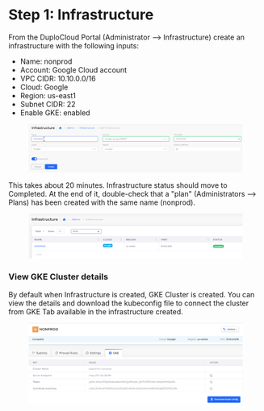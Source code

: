 # Step 1: Infrastructure

From the DuploCloud Portal (Administrator --> Infrastructure) create an infrastructure with the following inputs:

* Name: nonprod
* Account: Google Cloud account
* VPC CIDR: 10.10.0.0/16
* Cloud: Google
* Region: us-east1
* Subnet CIDR: 22
* Enable GKE: enabled

<figure><img src="../../.gitbook/assets/image (6) (3).png" alt=""><figcaption></figcaption></figure>

This takes about 20 minutes.  Infrastructure status should move to Completed. At the end of it, double-check that a "plan" (Administrators --> Plans) has been created with the same name (nonprod).

<figure><img src="../../.gitbook/assets/image (4) (4).png" alt=""><figcaption></figcaption></figure>

### View GKE Cluster details

By default when Infrastructure is created, GKE Cluster is created. You can view the details and download the kubeconfig file to connect the cluster from GKE Tab available in the infrastructure created.

<figure><img src="../../.gitbook/assets/image (23) (3).png" alt=""><figcaption></figcaption></figure>
